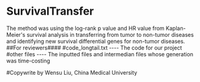 # SurvivalTransfer
The method was using the log-rank p value and HR value from Kaplan-Meier's survival analysis in transferring from tumor to non-tumor diseases and identifying new survival differential genes for non-tumor diseases. 
##For reviewers####
#code_longtail.txt   ----  The code for our project
#other files ---- The inputted files and intermedian files whose generation was time-costing

#Copywrite by Wensu Liu, China Medical University
